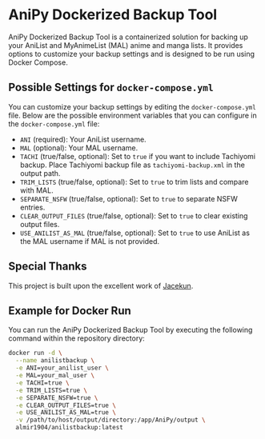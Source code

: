 # AniPy Dockerized Backup Tool

AniPy Dockerized Backup Tool is a containerized solution for backing up your AniList and MyAnimeList (MAL) anime and manga lists. It provides options to customize your backup settings and is designed to be run using Docker Compose.

## Possible Settings for `docker-compose.yml`

You can customize your backup settings by editing the `docker-compose.yml` file. Below are the possible environment variables that you can configure in the `docker-compose.yml` file:

- `ANI` (required): Your AniList username.
- `MAL` (optional): Your MAL username.
- `TACHI` (true/false, optional): Set to `true` if you want to include Tachiyomi backup. Place Tachiyomi backup file as `tachiyomi-backup.xml` in the output path.
- `TRIM_LISTS` (true/false, optional): Set to `true` to trim lists and compare with MAL.
- `SEPARATE_NSFW` (true/false, optional): Set to `true` to separate NSFW entries.
- `CLEAR_OUTPUT_FILES` (true/false, optional): Set to `true` to clear existing output files.
- `USE_ANILIST_AS_MAL` (true/false, optional): Set to `true` to use AniList as the MAL username if MAL is not provided.

## Special Thanks

This project is built upon the excellent work of [Jacekun](https://github.com/Jacekun/AniPy).

## Example for Docker Run

You can run the AniPy Dockerized Backup Tool by executing the following command within the repository directory:

```bash
docker run -d \
  --name anilistbackup \
  -e ANI=your_anilist_user \
  -e MAL=your_mal_user \
  -e TACHI=true \
  -e TRIM_LISTS=true \
  -e SEPARATE_NSFW=true \
  -e CLEAR_OUTPUT_FILES=true \
  -e USE_ANILIST_AS_MAL=true \
  -v /path/to/host/output/directory:/app/AniPy/output \
  almir1904/anilistbackup:latest
```



